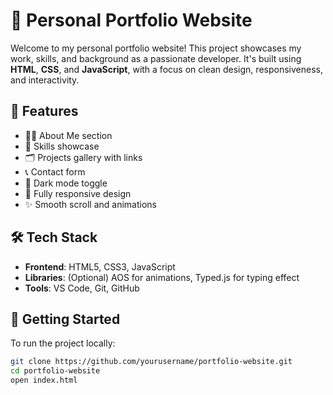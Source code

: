 # 💼 Personal Portfolio Website

Welcome to my personal portfolio website! This project showcases my work, skills, and background as a passionate developer. It's built using **HTML**, **CSS**, and **JavaScript**, with a focus on clean design, responsiveness, and interactivity.



## 📸 Features

- 👨‍💻 About Me section
- 🧠 Skills showcase
- 🗂️ Projects gallery with links
- 📞 Contact form
- 🌙 Dark mode toggle
- 📱 Fully responsive design
- ✨ Smooth scroll and animations

## 🛠️ Tech Stack

- **Frontend**: HTML5, CSS3, JavaScript
- **Libraries**: (Optional) AOS for animations, Typed.js for typing effect
- **Tools**: VS Code, Git, GitHub


## 🚀 Getting Started

To run the project locally:

```bash
git clone https://github.com/yourusername/portfolio-website.git
cd portfolio-website
open index.html
